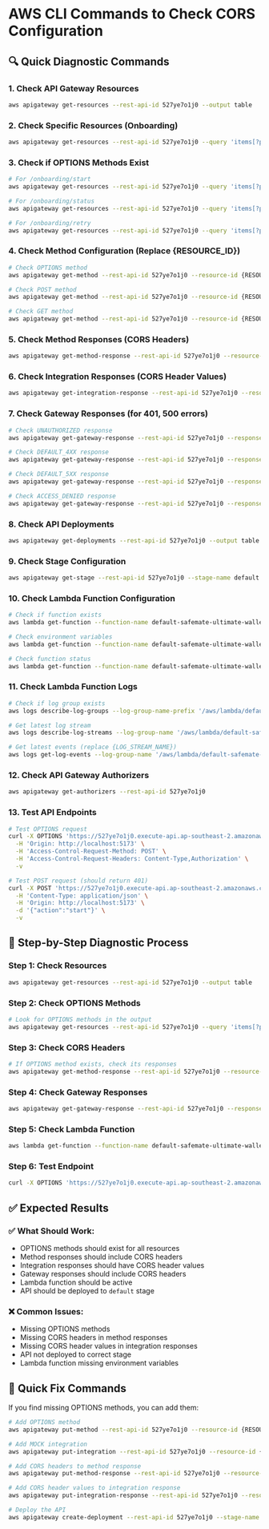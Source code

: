 # AWS CLI Commands to Check CORS Configuration

## 🔍 **Quick Diagnostic Commands**

### **1. Check API Gateway Resources**
```bash
aws apigateway get-resources --rest-api-id 527ye7o1j0 --output table
```

### **2. Check Specific Resources (Onboarding)**
```bash
aws apigateway get-resources --rest-api-id 527ye7o1j0 --query 'items[?path==`/onboarding/start` || path==`/onboarding/status` || path==`/onboarding/retry`]'
```

### **3. Check if OPTIONS Methods Exist**
```bash
# For /onboarding/start
aws apigateway get-resources --rest-api-id 527ye7o1j0 --query 'items[?path==`/onboarding/start`].resourceMethods.OPTIONS'

# For /onboarding/status  
aws apigateway get-resources --rest-api-id 527ye7o1j0 --query 'items[?path==`/onboarding/status`].resourceMethods.OPTIONS'

# For /onboarding/retry
aws apigateway get-resources --rest-api-id 527ye7o1j0 --query 'items[?path==`/onboarding/retry`].resourceMethods.OPTIONS'
```

### **4. Check Method Configuration (Replace {RESOURCE_ID})**
```bash
# Check OPTIONS method
aws apigateway get-method --rest-api-id 527ye7o1j0 --resource-id {RESOURCE_ID} --http-method OPTIONS

# Check POST method
aws apigateway get-method --rest-api-id 527ye7o1j0 --resource-id {RESOURCE_ID} --http-method POST

# Check GET method
aws apigateway get-method --rest-api-id 527ye7o1j0 --resource-id {RESOURCE_ID} --http-method GET
```

### **5. Check Method Responses (CORS Headers)**
```bash
aws apigateway get-method-response --rest-api-id 527ye7o1j0 --resource-id {RESOURCE_ID} --http-method OPTIONS --status-code 200
```

### **6. Check Integration Responses (CORS Header Values)**
```bash
aws apigateway get-integration-response --rest-api-id 527ye7o1j0 --resource-id {RESOURCE_ID} --http-method OPTIONS --status-code 200
```

### **7. Check Gateway Responses (for 401, 500 errors)**
```bash
# Check UNAUTHORIZED response
aws apigateway get-gateway-response --rest-api-id 527ye7o1j0 --response-type UNAUTHORIZED

# Check DEFAULT_4XX response
aws apigateway get-gateway-response --rest-api-id 527ye7o1j0 --response-type DEFAULT_4XX

# Check DEFAULT_5XX response
aws apigateway get-gateway-response --rest-api-id 527ye7o1j0 --response-type DEFAULT_5XX

# Check ACCESS_DENIED response
aws apigateway get-gateway-response --rest-api-id 527ye7o1j0 --response-type ACCESS_DENIED
```

### **8. Check API Deployments**
```bash
aws apigateway get-deployments --rest-api-id 527ye7o1j0 --output table
```

### **9. Check Stage Configuration**
```bash
aws apigateway get-stage --rest-api-id 527ye7o1j0 --stage-name default
```

### **10. Check Lambda Function Configuration**
```bash
# Check if function exists
aws lambda get-function --function-name default-safemate-ultimate-wallet

# Check environment variables
aws lambda get-function --function-name default-safemate-ultimate-wallet --query 'Configuration.Environment.Variables'

# Check function status
aws lambda get-function --function-name default-safemate-ultimate-wallet --query 'Configuration.{FunctionName:FunctionName,LastModified:LastModified,Runtime:Runtime,Handler:Handler}'
```

### **11. Check Lambda Function Logs**
```bash
# Check if log group exists
aws logs describe-log-groups --log-group-name-prefix '/aws/lambda/default-safemate-ultimate-wallet'

# Get latest log stream
aws logs describe-log-streams --log-group-name '/aws/lambda/default-safemate-ultimate-wallet' --order-by LastEventTime --descending --max-items 1

# Get latest events (replace {LOG_STREAM_NAME})
aws logs get-log-events --log-group-name '/aws/lambda/default-safemate-ultimate-wallet' --log-stream-name {LOG_STREAM_NAME} --limit 10
```

### **12. Check API Gateway Authorizers**
```bash
aws apigateway get-authorizers --rest-api-id 527ye7o1j0
```

### **13. Test API Endpoints**
```bash
# Test OPTIONS request
curl -X OPTIONS 'https://527ye7o1j0.execute-api.ap-southeast-2.amazonaws.com/default/onboarding/start' \
  -H 'Origin: http://localhost:5173' \
  -H 'Access-Control-Request-Method: POST' \
  -H 'Access-Control-Request-Headers: Content-Type,Authorization' \
  -v

# Test POST request (should return 401)
curl -X POST 'https://527ye7o1j0.execute-api.ap-southeast-2.amazonaws.com/default/onboarding/start' \
  -H 'Content-Type: application/json' \
  -H 'Origin: http://localhost:5173' \
  -d '{"action":"start"}' \
  -v
```

## 🎯 **Step-by-Step Diagnostic Process**

### **Step 1: Check Resources**
```bash
aws apigateway get-resources --rest-api-id 527ye7o1j0 --output table
```

### **Step 2: Check OPTIONS Methods**
```bash
# Look for OPTIONS methods in the output
aws apigateway get-resources --rest-api-id 527ye7o1j0 --query 'items[?path==`/onboarding/start`].resourceMethods'
```

### **Step 3: Check CORS Headers**
```bash
# If OPTIONS method exists, check its responses
aws apigateway get-method-response --rest-api-id 527ye7o1j0 --resource-id {RESOURCE_ID} --http-method OPTIONS --status-code 200
```

### **Step 4: Check Gateway Responses**
```bash
aws apigateway get-gateway-response --rest-api-id 527ye7o1j0 --response-type UNAUTHORIZED
```

### **Step 5: Check Lambda Function**
```bash
aws lambda get-function --function-name default-safemate-ultimate-wallet
```

### **Step 6: Test Endpoint**
```bash
curl -X OPTIONS 'https://527ye7o1j0.execute-api.ap-southeast-2.amazonaws.com/default/onboarding/start' -H 'Origin: http://localhost:5173' -v
```

## ✅ **Expected Results**

### **✅ What Should Work:**
- OPTIONS methods should exist for all resources
- Method responses should include CORS headers
- Integration responses should have CORS header values
- Gateway responses should include CORS headers
- Lambda function should be active
- API should be deployed to `default` stage

### **❌ Common Issues:**
- Missing OPTIONS methods
- Missing CORS headers in method responses
- Missing CORS header values in integration responses
- API not deployed to correct stage
- Lambda function missing environment variables

## 🔧 **Quick Fix Commands**

If you find missing OPTIONS methods, you can add them:

```bash
# Add OPTIONS method
aws apigateway put-method --rest-api-id 527ye7o1j0 --resource-id {RESOURCE_ID} --http-method OPTIONS --authorization-type NONE

# Add MOCK integration
aws apigateway put-integration --rest-api-id 527ye7o1j0 --resource-id {RESOURCE_ID} --http-method OPTIONS --type MOCK --request-templates '{"application/json":"{\"statusCode\": 200}"}'

# Add CORS headers to method response
aws apigateway put-method-response --rest-api-id 527ye7o1j0 --resource-id {RESOURCE_ID} --http-method OPTIONS --status-code 200 --response-parameters '{"method.response.header.Access-Control-Allow-Origin":true,"method.response.header.Access-Control-Allow-Methods":true,"method.response.header.Access-Control-Allow-Headers":true}'

# Add CORS header values to integration response
aws apigateway put-integration-response --rest-api-id 527ye7o1j0 --resource-id {RESOURCE_ID} --http-method OPTIONS --status-code 200 --response-parameters '{"method.response.header.Access-Control-Allow-Origin":"\"http://localhost:5173\"","method.response.header.Access-Control-Allow-Methods":"\"GET,POST,OPTIONS\"","method.response.header.Access-Control-Allow-Headers":"\"Content-Type,X-Amz-Date,Authorization,X-Api-Key,X-Amz-Security-Token,x-cognito-id-token,x-cognito-access-token,Accept\""}'

# Deploy the API
aws apigateway create-deployment --rest-api-id 527ye7o1j0 --stage-name default --description 'CORS fix'
```
